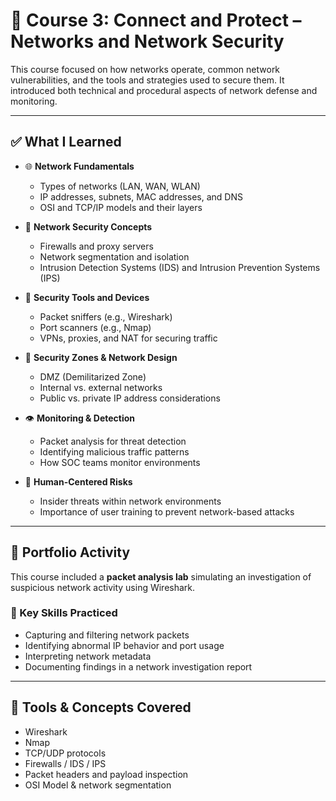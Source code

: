 # 📘 Course 3: Connect and Protect – Networks and Network Security

This course focused on how networks operate, common network vulnerabilities, and the tools and strategies used to secure them. It introduced both technical and procedural aspects of network defense and monitoring.

---

## ✅ What I Learned

- 🌐 **Network Fundamentals**  
  - Types of networks (LAN, WAN, WLAN)  
  - IP addresses, subnets, MAC addresses, and DNS  
  - OSI and TCP/IP models and their layers

- 🔐 **Network Security Concepts**  
  - Firewalls and proxy servers  
  - Network segmentation and isolation  
  - Intrusion Detection Systems (IDS) and Intrusion Prevention Systems (IPS)

- 🧰 **Security Tools and Devices**  
  - Packet sniffers (e.g., Wireshark)  
  - Port scanners (e.g., Nmap)  
  - VPNs, proxies, and NAT for securing traffic

- 🧭 **Security Zones & Network Design**  
  - DMZ (Demilitarized Zone)  
  - Internal vs. external networks  
  - Public vs. private IP address considerations

- 👁️ **Monitoring & Detection**  
  - Packet analysis for threat detection  
  - Identifying malicious traffic patterns  
  - How SOC teams monitor environments

- 🧠 **Human-Centered Risks**  
  - Insider threats within network environments  
  - Importance of user training to prevent network-based attacks

---

## 🧪 Portfolio Activity

This course included a **packet analysis lab** simulating an investigation of suspicious network activity using Wireshark.

### 🔎 Key Skills Practiced

- Capturing and filtering network packets  
- Identifying abnormal IP behavior and port usage  
- Interpreting network metadata  
- Documenting findings in a network investigation report

---

## 🧩 Tools & Concepts Covered

- Wireshark  
- Nmap  
- TCP/UDP protocols  
- Firewalls / IDS / IPS  
- Packet headers and payload inspection  
- OSI Model & network segmentation
